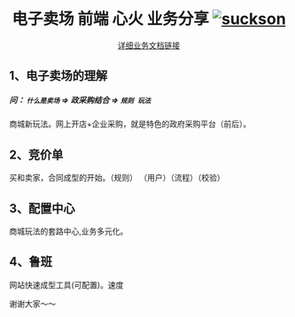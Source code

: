   <div align="center">

# 电子卖场 前端 心火 业务分享 [![suckson](https://img.shields.io/badge/%E2%98%A2%E2%98%A2-suckson-yellowgreen)](https://github.com/Suckson)

 <a target="_blank" href="http://qa-academy.cai-inc.com/operation/bidding_operation.html">详细业务文档链接</a>

</div>

## 1、电子卖场的理解
##### 问： `什么是卖场`  => 政采购结合  => `规则 玩法`
商城新玩法。网上开店+企业采购，就是特色的政府采购平台（前后）。


## 2、竞价单
买和卖家，合同成型的开始。（规则） （用户）（流程）（校验）

## 3、配置中心
商城玩法的套路中心,业务多元化。

## 4、鲁班
网站快速成型工具(可配置)。速度

谢谢大家～～